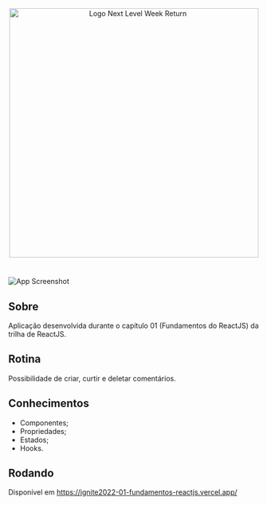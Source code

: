 <div align=center>
  <img src="https://i.imgur.com/cVAsZfL.png" alt="Logo Next Level Week Return" width="500px">
</div>

#

![App Screenshot](https://i.imgur.com/hPAVZtF.jpg)

## Sobre
Aplicação desenvolvida durante o capítulo 01 (Fundamentos do ReactJS) da trilha de ReactJS.

## Rotina

Possibilidade de criar, curtir e deletar comentários.

## Conhecimentos
* Componentes;
* Propriedades;
* Estados;
* Hooks.

## Rodando

Disponível em https://ignite2022-01-fundamentos-reactjs.vercel.app/
